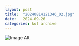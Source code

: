 ```yaml
---
layout:	post
title:	"20240814121346_02.jpg"
date:	2024-09-26
categories:	kof archive
---
```


![Image Alt](https://k0f.github.io/assets/20240814121346_02.jpg)